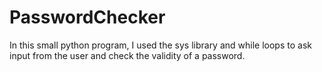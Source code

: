 # PasswordChecker

In this small python program, I used the sys library and while loops to ask input from the user and check the validity of a password.

